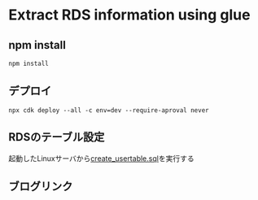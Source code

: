 # Extract RDS information using glue

## npm install

```bash
npm install
```

## デプロイ

```shell
npx cdk deploy --all -c env=dev --require-aproval never
```

## RDSのテーブル設定

起動したLinuxサーバから[create_usertable.sql](./create_usertable.sql)を実行する

## ブログリンク
